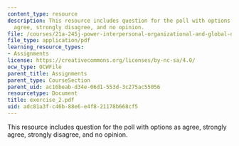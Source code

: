 ```yaml
---
content_type: resource
description: This resource includes question for the poll with options as agree, strongly
  agree, strongly disagree, and no opinion.
file: /courses/21a-245j-power-interpersonal-organizational-and-global-dimensions-fall-2005/adc81a3fc46b88e6e4f821178b668cf5_exercise_2.pdf
file_type: application/pdf
learning_resource_types:
- Assignments
license: https://creativecommons.org/licenses/by-nc-sa/4.0/
ocw_type: OCWFile
parent_title: Assignments
parent_type: CourseSection
parent_uid: ac16beab-d34e-06d1-553d-3c275ac55056
resourcetype: Document
title: exercise_2.pdf
uid: adc81a3f-c46b-88e6-e4f8-21178b668cf5
---
```

This resource includes question for the poll with options as agree, strongly agree, strongly disagree, and no opinion.